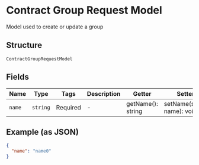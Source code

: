 
# Contract Group Request Model

Model used to create or update a group

## Structure

`ContractGroupRequestModel`

## Fields

| Name | Type | Tags | Description | Getter | Setter |
|  --- | --- | --- | --- | --- | --- |
| `name` | `string` | Required | - | getName(): string | setName(string name): void |

## Example (as JSON)

```json
{
  "name": "name0"
}
```

